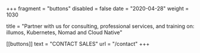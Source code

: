 +++
fragment = "buttons"
disabled = false
date = "2020-04-28"
weight = 1030


title = "Partner with us for consulting, professional services, and training on: illumos, Kubernetes, Nomad and Cloud Native"

[[buttons]]
    text = "CONTACT SALES"
    url = "/contact"
+++